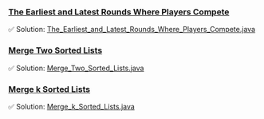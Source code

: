 ### [The Earliest and Latest Rounds Where Players Compete](https://leetcode.com/problems/the-earliest-and-latest-rounds-where-players-compete/description/)
✅ Solution: [The_Earliest_and_Latest_Rounds_Where_Players_Compete.java](The_Earliest_and_Latest_Rounds_Where_Players_Compete.java)

### [Merge Two Sorted Lists](https://leetcode.com/problems/merge-two-sorted-lists/description/)
✅ Solution: [Merge_Two_Sorted_Lists.java](Merge_Two_Sorted_Lists.java)

### [Merge k Sorted Lists](https://leetcode.com/problems/merge-k-sorted-lists/description/)
✅ Solution: [Merge_k_Sorted_Lists.java](Merge_k_Sorted_Lists.java)

